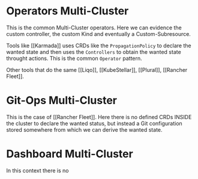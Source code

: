# Operators Multi-Cluster 
This is the common Multi-Cluster operators.
Here we can evidence the custom controller, the custom Kind and eventually a Custom-Subresource.

Tools like [[Karmada]] uses CRDs like the `PropagationPolicy` to declare the wanted state and then uses the `Controllers` to  obtain the wanted state throught actions. This is the common `Operator` pattern. 

Other tools that do the same [[Liqo]], [[KubeStellar]], [[Plural]], [[Rancher Fleet]].
# Git-Ops Multi-Cluster
This is the case of [[Rancher Fleet]].
Here there is no defined CRDs INSIDE the cluster to declare the wanted status, but instead a Git configuration stored somewhere from which we can derive the wanted state.

# Dashboard Multi-Cluster 
In this context there is no 